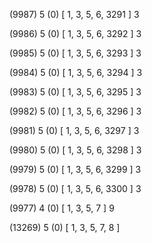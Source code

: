 (9987) 5 (0) [ 1, 3, 5, 6, 3291 ] 3 


(9986) 5 (0) [ 1, 3, 5, 6, 3292 ] 3 


(9985) 5 (0) [ 1, 3, 5, 6, 3293 ] 3 


(9984) 5 (0) [ 1, 3, 5, 6, 3294 ] 3 


(9983) 5 (0) [ 1, 3, 5, 6, 3295 ] 3 


(9982) 5 (0) [ 1, 3, 5, 6, 3296 ] 3 


(9981) 5 (0) [ 1, 3, 5, 6, 3297 ] 3 


(9980) 5 (0) [ 1, 3, 5, 6, 3298 ] 3 


(9979) 5 (0) [ 1, 3, 5, 6, 3299 ] 3 


(9978) 5 (0) [ 1, 3, 5, 6, 3300 ] 3 


(9977) 4 (0) [ 1, 3, 5, 7 ] 9 


(13269) 5 (0) [ 1, 3, 5, 7, 8 ]  


